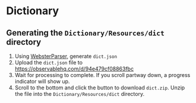 #  Dictionary

## Generating the `Dictionary/Resources/dict` directory

1. Using [WebsterParser](https://github.com/ponychicken/WebsterParser), generate `dict.json`
2. Upload the `dict.json` file to https://observablehq.com/d/94e479cf08863fbc
3. Wait for processing to complete. If you scroll partway down, a progress indicator will show up.
4. Scroll to the bottom and click the button to download `dict.zip`. Unzip the file into the `Dictionary/Resources/dict`  directory.
